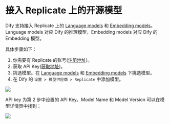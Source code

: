 # 接入 Replicate 上的开源模型

Dify 支持接入 Replicate 上的 [Language models](https://replicate.com/collections/language-models) 和 [Embedding models](https://replicate.com/collections/embedding-models)。Language models 对应 Dify 的推理模型，Embedding models 对应 Dify 的 Embedding 模型。

具体步骤如下：

1. 你需要有 Replicate 的账号([注册地址](https://replicate.com/signin?next=/docs))。
2. 获取 API Key([获取地址](https://replicate.com/account/api-tokens))。
3. 挑选模型。在 [Language models](https://replicate.com/collections/language-models) 和 [Embedding models](https://replicate.com/collections/embedding-models) 下挑选模型。
4. 在 Dify 的 `设置 > 模型供应商 > Replicate` 中添加模型。

![](https://assets-docs.dify.ai/dify-enterprise-mintlify/zh_CN/development/models-integration/b11aa84eb58e4457b47696f077389e37.png)

API key 为第 2 步中设置的 API Key。Model Name 和 Model Version 可以在模型详情页中找到：

![](https://assets-docs.dify.ai/dify-enterprise-mintlify/zh_CN/development/models-integration/95e2ad371c82ef7ef641192f2bf1a1f8.png)

